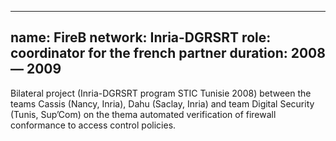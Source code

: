 
---
name: FireB 
network: Inria-DGRSRT
role: coordinator for the french partner 
duration: 2008 &mdash; 2009
---

Bilateral project (Inria-DGRSRT program STIC Tunisie 2008) between the teams Cassis (Nancy, Inria), Dahu (Saclay, Inria) and team Digital Security (Tunis, Sup’Com) on the thema automated verification of firewall conformance to access control policies.

  